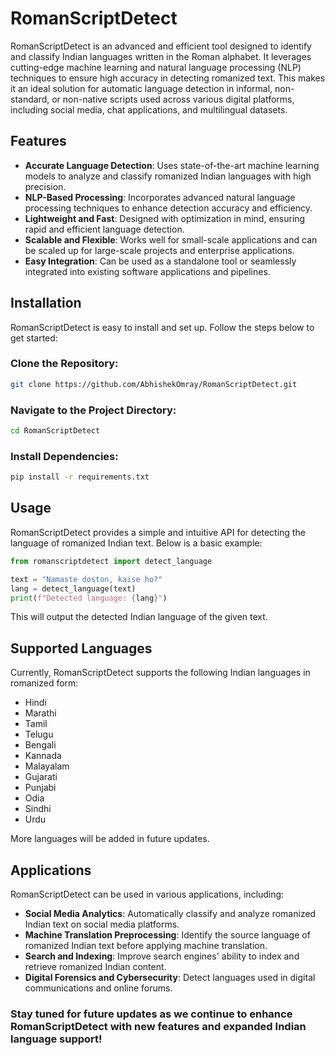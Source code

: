 # RomanScriptDetect

RomanScriptDetect is an advanced and efficient tool designed to identify and classify Indian languages written in the Roman alphabet. It leverages cutting-edge machine learning and natural language processing (NLP) techniques to ensure high accuracy in detecting romanized text. This makes it an ideal solution for automatic language detection in informal, non-standard, or non-native scripts used across various digital platforms, including social media, chat applications, and multilingual datasets.

## Features

- **Accurate Language Detection**: Uses state-of-the-art machine learning models to analyze and classify romanized Indian languages with high precision.
- **NLP-Based Processing**: Incorporates advanced natural language processing techniques to enhance detection accuracy and efficiency.
- **Lightweight and Fast**: Designed with optimization in mind, ensuring rapid and efficient language detection.
- **Scalable and Flexible**: Works well for small-scale applications and can be scaled up for large-scale projects and enterprise applications.
- **Easy Integration**: Can be used as a standalone tool or seamlessly integrated into existing software applications and pipelines.

## Installation

RomanScriptDetect is easy to install and set up. Follow the steps below to get started:

### Clone the Repository:
```sh
git clone https://github.com/AbhishekOmray/RomanScriptDetect.git
```

### Navigate to the Project Directory:
```sh
cd RomanScriptDetect
```

### Install Dependencies:
```sh
pip install -r requirements.txt
```

## Usage

RomanScriptDetect provides a simple and intuitive API for detecting the language of romanized Indian text. Below is a basic example:

```python
from romanscriptdetect import detect_language

text = "Namaste doston, kaise ho?"
lang = detect_language(text)
print(f"Detected language: {lang}")
```

This will output the detected Indian language of the given text.

## Supported Languages

Currently, RomanScriptDetect supports the following Indian languages in romanized form:

- Hindi
- Marathi
- Tamil
- Telugu
- Bengali
- Kannada
- Malayalam
- Gujarati
- Punjabi
- Odia
- Sindhi
- Urdu

More languages will be added in future updates.

## Applications

RomanScriptDetect can be used in various applications, including:
- **Social Media Analytics**: Automatically classify and analyze romanized Indian text on social media platforms.
- **Machine Translation Preprocessing**: Identify the source language of romanized Indian text before applying machine translation.
- **Search and Indexing**: Improve search engines' ability to index and retrieve romanized Indian content.
- **Digital Forensics and Cybersecurity**: Detect languages used in digital communications and online forums.



### Stay tuned for future updates as we continue to enhance RomanScriptDetect with new features and expanded Indian language support!
